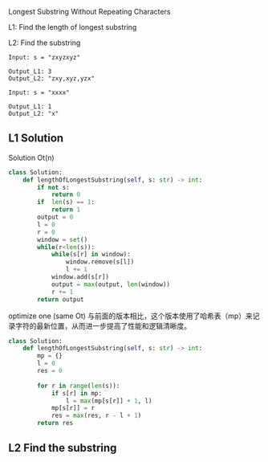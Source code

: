 Longest Substring Without Repeating Characters

L1: Find the length of longest substring

L2: Find the substring

```
Input: s = "zxyzxyz"

Output_L1: 3
Output_L2: "zxy,xyz,yzx"

Input: s = "xxxx"

Output_L1: 1
Output_L2: "x"
```

## L1 Solution

Solution Ot(n)
```py
class Solution:
    def lengthOfLongestSubstring(self, s: str) -> int:
        if not s:
            return 0
        if  len(s) == 1:
            return 1
        output = 0
        l = 0
        r = 0
        window = set()
        while(r<len(s)):
            while(s[r] in window):
                window.remove(s[l])
                l += 1
            window.add(s[r])
            output = max(output, len(window))
            r += 1
        return output
```

optimize one (same Ot)
与前面的版本相比，这个版本使用了哈希表（mp）来记录字符的最新位置，从而进一步提高了性能和逻辑清晰度。
```py
class Solution:
    def lengthOfLongestSubstring(self, s: str) -> int:
        mp = {}
        l = 0
        res = 0
        
        for r in range(len(s)):
            if s[r] in mp:
                l = max(mp[s[r]] + 1, l)
            mp[s[r]] = r
            res = max(res, r - l + 1)
        return res
```

## L2 Find the substring